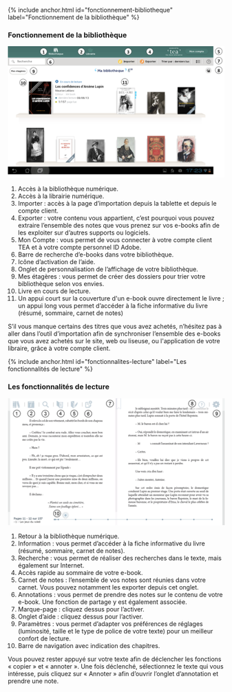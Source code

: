 {% include anchor.html id="fonctionnement-bibliotheque" label="Fonctionnement de la bibliothèque" %}

### Fonctionnement de la bibliothèque

![](/images/lire-tablette-Android-1.png)

1. Accès à la bibliothèque numérique.
2. Accès à la librairie numérique.
3. Importer : accès à la page d’importation depuis la tablette et depuis le compte client.
4. Exporter : votre contenu vous appartient, c’est pourquoi vous pouvez extraire l’ensemble des notes que vous prenez sur vos e-books afin de les exploiter sur d’autres supports ou logiciels.
5. Mon Compte : vous permet de vous connecter à votre compte client TEA et à votre compte personnel ID Adobe.
6. Barre de recherche d’e-books dans votre bibliothèque.
7. Icône d’activation de l’aide.
8. Onglet de personnalisation de l’affichage de votre bibliothèque.
9. Mes étagères : vous permet de créer des dossiers pour trier votre bibliothèque selon vos envies.
10. Livre en cours de lecture.
11. Un appui court sur la couverture d'un e-book ouvre directement le livre ; un appui long vous permet d’accéder à la fiche informative du livre (résumé, sommaire, carnet de notes)

<p class="protip">S’il vous manque certains des titres que vous avez achetés, n’hésitez pas à aller dans l’outil d’importation afin de synchroniser l’ensemble des e-books que vous avez achetés sur le site, web ou liseuse, ou l'application de votre libraire, grâce à votre compte client.</p>

{% include anchor.html id="fonctionnalites-lecture" label="Les fonctionnalités de lecture" %}

### Les fonctionnalités de lecture

![](/images/lire-tablette-Android-2.png)

1. Retour à la bibliothèque numérique.
2. Information : vous permet d’accéder à la fiche informative du livre (résumé, sommaire, carnet de notes).
3. Recherche : vous permet de réaliser des recherches dans le texte, mais également sur Internet.
4. Accès rapide au sommaire de votre e-book.
5. Carnet de notes : l’ensemble de vos notes sont réunies dans votre carnet. Vous pouvez notamment les exporter depuis cet onglet.
6. Annotations : vous permet de prendre des notes sur le contenu de votre e-book. Une fonction de partage y est également associée.
7. Marque-page : cliquez dessus pour l’activer.
8. Onglet d’aide : cliquez dessus pour l’activer.
9. Paramètres : vous permet d’adapter vos préférences de réglages (luminosité, taille et le type de police de votre texte) pour un meilleur confort de lecture.
10. Barre de navigation avec indication des chapitres.

<p class="protip">Vous pouvez rester appuyé sur votre texte afin de déclencher les fonctions « copier » et « annoter ». Une fois déclenché, sélectionnez le texte qui vous intéresse, puis cliquez sur « Annoter » afin d’ouvrir l’onglet d’annotation et prendre une note.</p>
